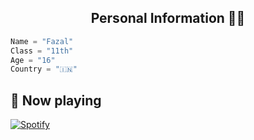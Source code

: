 <h2 align="center"><b>Personal Information 👨‍💻</b></h2>


<p align='Middle'><a href='https://t.me/LegendBoy_XD><img src='https://te.legra.ph/file/329cff91cfe957c848cc7.jpg' width='750"'></a></p>

  



```python
Name = "Fazal"
Class = "11th"
Age = "16"
Country = "🇮🇳"
```









## 🎵 Now playing

[![Spotify](https://spotify-readme-3s61yj059-xditya.vercel.app/api/spotify)](https://open.spotify.com/user/31r37h7v427rhs7krhtoxwy2ychi)
